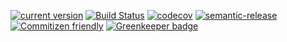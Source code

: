 [![current version](https://img.shields.io/npm/v/create-react-node-app.svg)](https://www.npmjs.com/package/create-react-node-app)
[![Build Status](https://travis-ci.org/saiichihashimoto/create-react-node-app.svg?branch=master)](https://travis-ci.org/saiichihashimoto/create-react-node-app)
[![codecov](https://codecov.io/gh/saiichihashimoto/create-react-node-app/branch/master/graph/badge.svg)](https://codecov.io/gh/saiichihashimoto/create-react-node-app)
[![semantic-release](https://img.shields.io/badge/%20%20%F0%9F%93%A6%F0%9F%9A%80-semantic--release-e10079.svg)](https://github.com/semantic-release/semantic-release)
[![Commitizen friendly](https://img.shields.io/badge/commitizen-friendly-brightgreen.svg)](http://commitizen.github.io/cz-cli/)
[![Greenkeeper badge](https://badges.greenkeeper.io/saiichihashimoto/create-react-node-app.svg)](https://greenkeeper.io/)
